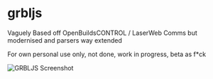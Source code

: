 # grbljs

Vaguely Based off OpenBuildsCONTROL / LaserWeb Comms but modernised and parsers way extended 

For own personal use only, not done, work in progress, beta as f*ck 

![GRBLJS Screenshot](https://i.ibb.co/72SzJMx/70320868-2525535184172924-3955705110574661632-o.jpg)
